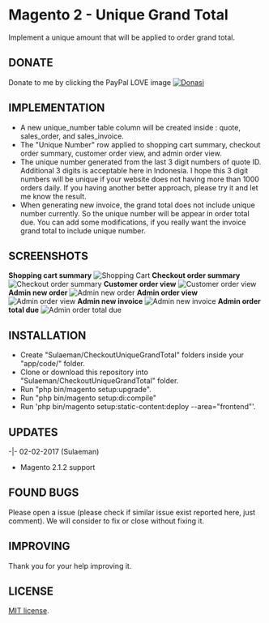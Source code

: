 # Magento 2 - Unique Grand Total
Implement a unique amount that will be applied to order grand total.


## DONATE
Donate to me by clicking the PayPal LOVE image
[![Donasi](https://www.sulaeman.com/wp-content/uploads/2017/01/paypal-logo-donation.png)](https://www.paypal.me/sulaeman)

## IMPLEMENTATION
-  A new unique_number table column will be created inside : quote, sales_order, and sales_invoice.
-  The "Unique Number" row applied to shopping cart summary, checkout order summary, customer order view, and admin order view.
-  The unique number generated from the last 3 digit numbers of quote ID. Additional 3 digits is acceptable here in Indonesia. I hope this 3 digit numbers will be unique if your website does not having more than 1000 orders daily. If you having another better approach, please try it and let me know the result.
-  When generating new invoice, the grand total does not include unique number currently. So the unique number will be appear in order total due. You can add some modifications, if you really want the invoice grand total to include unique number.

## SCREENSHOTS
**Shopping cart summary**
![Shopping Cart](../../blob/master/screenshots/shopping-cart.jpg?raw=true)
**Checkout order summary**
![Checkout order summary](../../blob/master/screenshots/checkout.jpg?raw=true)
**Customer order view**
![Customer order view](../../blob/master/screenshots/customer-order-view.jpg?raw=true)
**Admin new order**
![Admin new order](../../blob/master/screenshots/admin-order-new.jpg?raw=true)
**Admin order view**
![Admin order view](../../blob/master/screenshots/admin-order-view.jpg?raw=true)
**Admin new invoice**
![Admin new invoice](../../blob/master/screenshots/admin-invoice-new.jpg?raw=true)
**Admin order total due**
![Admin order total due](../../blob/master/screenshots/admin-order-view-2.jpg?raw=true)

## INSTALLATION
- Create "Sulaeman/CheckoutUniqueGrandTotal" folders inside your "app/code/" folder.
- Clone or download this repository into "Sulaeman/CheckoutUniqueGrandTotal" folder. 
- Run "php bin/magento setup:upgrade".
- Run "php bin/magento setup:di:compile"
- Run 'php bin/magento setup:static-content:deploy --area="frontend"'.

## UPDATES
-|- 02-02-2017 (Sulaeman)
   - Magento 2.1.2 support

## FOUND BUGS
Please open a issue (please check if similar issue exist reported here, just comment). We will consider to fix or close without fixing it.


## IMPROVING
Thank you for your help improving it.

## LICENSE
[MIT license](http://opensource.org/licenses/MIT).
